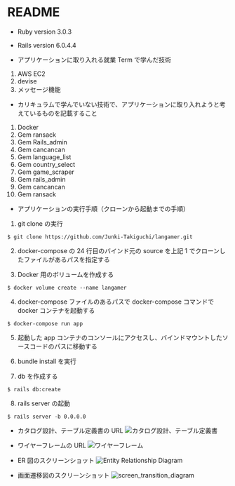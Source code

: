 # README

- Ruby version
  3.0.3

- Rails version
  6.0.4.4

- アプリケーションに取り入れる就業 Term で学んだ技術

1. AWS EC2
2. devise
3. メッセージ機能

- カリキュラムで学んでいない技術で、アプリケーションに取り入れようと考えているものを記載すること

1. Docker
2. Gem ransack
3. Gem Rails_admin
4. Gem cancancan
5. Gem language_list
6. Gem country_select
7. Gem game_scraper
8. Gem rails_admin
9. Gem cancancan
10. Gem ransack

- アプリケーションの実行手順（クローンから起動までの手順）

1. git clone の実行

```
$ git clone https://github.com/Junki-Takiguchi/langamer.git
```

2. docker-compose の 24 行目のバインド元の source を上記 1 でクローンしたファイルがあるパスを指定する

3. Docker 用のボリュームを作成する

```
$ docker volume create --name langamer
```

4. docker-compose ファイルのあるパスで docker-compose コマンドで docker コンテナを起動する

```
$ docker-compose run app
```

5. 起動した app コンテナのコンソールにアクセスし、バインドマウントしたソースコードのパスに移動する

6. bundle install を実行

7. db を作成する

```
$ rails db:create
```

8. rails server の起動

```
$ rails server -b 0.0.0.0
```

- カタログ設計、テーブル定義書の URL
  ![カタログ設計、テーブル定義書](https://docs.google.com/spreadsheets/d/12Lw16JhcY7DwdeNVp7J68OEt14decfDoZw2hDI-oTEo/edit?usp=sharing)

- ワイヤーフレームの URL
  ![ワイヤーフレーム](https://drive.google.com/file/d/1ZFj1g5KjL58iOdleaSZqAbxB5T0XJ4aT/view?usp=sharing)

- ER 図のスクリーンショット
  ![Entity Relationship Diagram](https://user-images.githubusercontent.com/92371564/151182644-4767d07d-5b66-48ea-9a3d-324baf8bfc32.png)

- 画面遷移図のスクリーンショット
  ![screen_transition_diagram](https://user-images.githubusercontent.com/92371564/151182896-39280e34-a894-4443-b474-7676c9676016.png)
